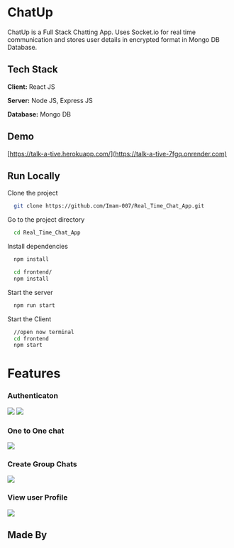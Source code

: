 # ChatUp

ChatUp is a Full Stack Chatting App.
Uses Socket.io for real time communication and stores user details in encrypted format in Mongo DB Database.

## Tech Stack

**Client:** React JS

**Server:** Node JS, Express JS

**Database:** Mongo DB

## Demo

[https://talk-a-tive.herokuapp.com/](https://talk-a-tive-7fgq.onrender.com)

## Run Locally

Clone the project

```bash
  git clone https://github.com/Imam-007/Real_Time_Chat_App.git
```

Go to the project directory

```bash
  cd Real_Time_Chat_App
```

Install dependencies

```bash
  npm install
```

```bash
  cd frontend/
  npm install
```

Start the server

```bash
  npm run start
```

Start the Client

```bash
  //open now terminal
  cd frontend
  npm start
```

# Features

### Authenticaton

![](https://github.com/Imam-007/Real_Time_Chat_App/blob/main/screenshots/1.png)
![](https://github.com/Imam-007/Real_Time_Chat_App/blob/main/screenshots/2.png)

### One to One chat

![](https://github.com/Imam-007/Real_Time_Chat_App/blob/main/screenshots/3.png)

### Create Group Chats

![](https://github.com/Imam-007/Real_Time_Chat_App/blob/main/screenshots/5.png)

### View user Profile

![](https://github.com/Imam-007/Real_Time_Chat_App/blob/main/screenshots/4.png)

## Made By
